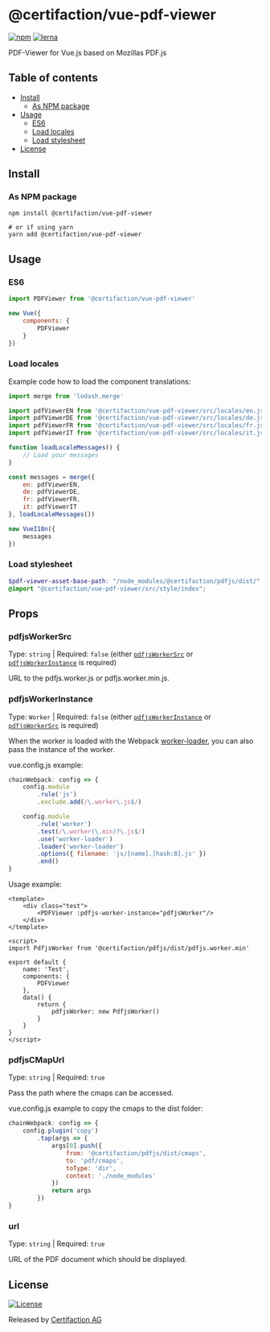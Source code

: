 # @certifaction/vue-pdf-viewer

[![npm][npm]][npm-url]
[![lerna][lerna]][lerna-url]

PDF-Viewer for Vue.js based on Mozillas PDF.js

## Table of contents

* [Install](#install)
    * [As NPM package](#as-npm-package)
* [Usage](#usage)
    * [ES6](#es6)
    * [Load locales](#load-locales)
    * [Load stylesheet](#load-stylesheet)
* [License](#license)

## Install

### As NPM package

```shell script
npm install @certifaction/vue-pdf-viewer

# or if using yarn
yarn add @certifaction/vue-pdf-viewer
```

## Usage

### ES6

```js
import PDFViewer from '@certifaction/vue-pdf-viewer'

new Vue({
    components: {
        PDFViewer
    }
})
```

### Load locales

Example code how to load the component translations:

```js
import merge from 'lodash.merge'

import pdfViewerEN from '@certifaction/vue-pdf-viewer/src/locales/en.json'
import pdfViewerDE from '@certifaction/vue-pdf-viewer/src/locales/de.json'
import pdfViewerFR from '@certifaction/vue-pdf-viewer/src/locales/fr.json'
import pdfViewerIT from '@certifaction/vue-pdf-viewer/src/locales/it.json'

function loadLocaleMessages() {
    // Load your messages
}

const messages = merge({
    en: pdfViewerEN,
    de: pdfViewerDE,
    fr: pdfViewerFR,
    it: pdfViewerIT
}, loadLocaleMessages())

new VueI18n({
    messages
})
```

### Load stylesheet

```scss
$pdf-viewer-asset-base-path: "/node_modules/@certifaction/pdfjs/dist/";
@import "@certifaction/vue-pdf-viewer/src/style/index";
```

## Props

### pdfjsWorkerSrc

Type: `string` | Required: `false` (either [`pdfjsWorkerSrc`](#pdfjsworkersrc) or [`pdfjsWorkerInstance`](#pdfjsworkerinstance) is required)

URL to the pdfjs.worker.js or pdfjs.worker.min.js.

### pdfjsWorkerInstance

Type: `Worker` | Required: `false` (either [`pdfjsWorkerInstance`](#pdfjsworkerinstance) or [`pdfjsWorkerSrc`](#pdfjsworkersrc) is required)

When the worker is loaded with the Webpack [worker-loader](https://www.npmjs.com/package/worker-loader), you can also pass the instance of the worker.

vue.config.js example:
```js
chainWebpack: config => {
    config.module
        .rule('js')
        .exclude.add(/\.worker\.js$/)

    config.module
        .rule('worker')
        .test(/\.worker(\.min)?\.js$/)
        .use('worker-loader')
        .loader('worker-loader')
        .options({ filename: 'js/[name].[hash:8].js' })
        .end()
}
```

Usage example:
```vue
<template>
    <div class="test">
        <PDFViewer :pdfjs-worker-instance="pdfjsWorker"/>
    </div>
</template>

<script>
import PdfjsWorker from '@certifaction/pdfjs/dist/pdfjs.worker.min'

export default {
    name: 'Test',
    components: {
        PDFViewer
    },
    data() {
        return {
            pdfjsWorker: new PdfjsWorker()
        }
    }
}
</script>
```

### pdfjsCMapUrl

Type: `string` | Required: `true`

Pass the path where the cmaps can be accessed.

vue.config.js example to copy the cmaps to the dist folder:
```js
chainWebpack: config => {
    config.plugin('copy')
        .tap(args => {
            args[0].push({
                from: '@certifaction/pdfjs/dist/cmaps',
                to: 'pdf/cmaps',
                toType: 'dir',
                context: './node_modules'
            })
            return args
        })
}
```

### url

Type: `string` | Required: `true`

URL of the PDF document which should be displayed.

## License

[![License](https://img.shields.io/badge/license-MIT-blue.svg)](https://github.com/certifaction/js-pdf-viewer/blob/master/LICENSE)

Released by [Certifaction AG](https://certifaction.com)

[npm]: https://img.shields.io/npm/v/@certifaction/vue-pdf-viewer.svg
[npm-url]: https://www.npmjs.com/package/@certifaction/vue-pdf-viewer
[lerna]: https://img.shields.io/badge/maintained%20with-lerna-cc00ff.svg
[lerna-url]: https://lerna.js.org/
